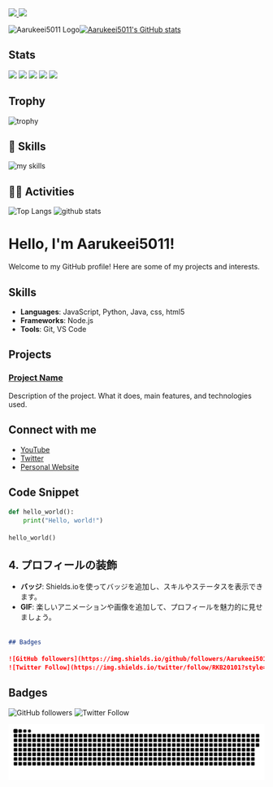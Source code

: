   <a href="https://github.com/Aarukeei5011">
    <img height="20" src="https://komarev.com/ghpvc/?username=Aarukeei5011" />
  </a>
  <a href="https://github.com/Aarukeei5011">
    <img height="20" src="https://img.shields.io/github/followers/Aarukeei5011?label=follow&logo=github&style=flat" />
  </a>
</p>

<img src="https://aarukeei5011.github.io/images/Kuroiro-Nekomimi_Nittobou.jpg" width="160" alt="Aarukeei5011 Logo"><a href="https://github.com/anuraghazra/github-readme-stats"><img src="https://github-readme-stats.vercel.app/api?username=Aarukeei5011&hide=stars&show_icons=true&theme=dark&title_color=fbfb00&locale=ja" alt="Aarukeei5011's GitHub stats"></a>

## Stats
![](http://github-profile-summary-cards.vercel.app/api/cards/profile-details?username=Aarukeei5011&theme=gruvbox)
![](http://github-profile-summary-cards.vercel.app/api/cards/repos-per-language?username=Aarukeei5011&theme=gruvbox)
![](http://github-profile-summary-cards.vercel.app/api/cards/most-commit-language?username=Aarukeei5011&theme=gruvbox)
![](http://github-profile-summary-cards.vercel.app/api/cards/stats?username=Aarukeei5011&theme=gruvbox)
![](http://github-profile-summary-cards.vercel.app/api/cards/productive-time?username=Aarukeei5011&theme=gruvbox&utcOffset=9)

## Trophy
![trophy](https://github-profile-trophy.vercel.app/?username=Aarukeei5011&theme=gruvbox)


<!-- 3. 好きな技術スタックに変更 -->
<!-- ライトモート：theme=light, ダークモート：theme=dark -->
<!-- アイコンの選択肢一覧：https://arc.net/l/quote/zizyykfh -->
## 🌱 Skills
<img alt="my skills" src="https://skillicons.dev/icons?theme=dark&perline=7&i=html,css,js,ts,react,next,figma,python,terraform,aws,gcp" />
<br>

<!-- 4. GitHub ユーザー名を変更, 2箇所 -->
<!-- ライトモート：theme=light, ダークモート：theme=vue-dark  -->
## 🏃‍♀️ Activities
<div align="left"> 
  <img alt="Top Langs" height="170px" src="https://github-readme-stats.vercel.app/api?username=Aarukeei5011&theme=vue-dark&layout=compact" />
  <img alt="github stats" height="170px" src="https://github-readme-stats.vercel.app/api/top-langs/?username=Aarukeei5011&theme=vue-dark&layout=compact" />
</div>


# Hello, I'm Aarukeei5011!

Welcome to my GitHub profile! Here are some of my projects and interests.

## Skills

- **Languages**: JavaScript, Python, Java, css, html5
- **Frameworks**: Node.js
- **Tools**: Git, VS Code

## Projects

### [Project Name](https://github.com/username/project)
Description of the project. What it does, main features, and technologies used.

## Connect with me

- [YouTube](https://www.youtube.com/@arukee-y9v)
- [Twitter](https://x.com/RKB20101)
- [Personal Website](https://aarukeei5011.github.io/)

## Code Snippet

```python
def hello_world():
    print("Hello, world!")

hello_world()

```

## 4. プロフィールの装飾

- **バッジ**: Shields.ioを使ってバッジを追加し、スキルやステータスを表示できます。
- **GIF**: 楽しいアニメーションや画像を追加して、プロフィールを魅力的に見せましょう。

```markdown

## Badges

![GitHub followers](https://img.shields.io/github/followers/Aarukeei5011?label=Follow&style=social)
![Twitter Follow](https://img.shields.io/twitter/follow/RKB20101?style=social)

```
## Badges

![GitHub followers](https://img.shields.io/github/followers/Aarukeei5011?label=Follow&style=social)
![Twitter Follow](https://img.shields.io/twitter/follow/RKB20101?style=social)

![](https://raw.githubusercontent.com/Aarukeei5011/Aarukeei5011/output/github-contribution-grid-snake.svg)


<!--
**Aarukeei5011/Aarukeei5011** is a ✨ _special_ ✨ repository because its `README.md` (this file) appears on your GitHub profile.

Here are some ideas to get you started:

- 🔭 I’m currently working on ...
- 🌱 I’m currently learning ...
- 👯 I’m looking to collaborate on ...
- 🤔 I’m looking for help with ...
- 💬 Ask me about ...
- 📫 How to reach me: ...
- 😄 Pronouns: ...
- ⚡ Fun fact: ...
-->
